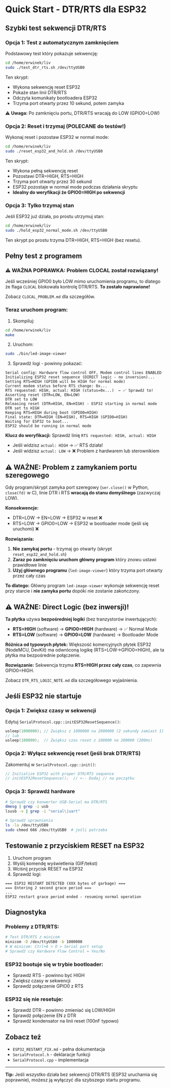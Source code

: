 # Quick Start - DTR/RTS dla ESP32

## Szybki test sekwencji DTR/RTS

### Opcja 1: Test z automatycznym zamknięciem
Podstawowy test który pokazuje sekwencję:
```bash
cd /home/erwinek/liv
sudo ./test_dtr_rts.sh /dev/ttyUSB0
```

Ten skrypt:
- Wykona sekwencję reset ESP32
- Pokaże stan linii DTR/RTS
- Odczyta komunikaty bootloadera ESP32
- Trzyma port otwarty przez 10 sekund, potem zamyka

⚠️ **Uwaga:** Po zamknięciu portu, DTR/RTS wracają do LOW (GPIO0=LOW)

### Opcja 2: Reset i trzymaj (POLECANE do testów!)
Wykonaj reset i pozostaw ESP32 w normal mode:
```bash
cd /home/erwinek/liv
sudo ./reset_esp32_and_hold.sh /dev/ttyUSB0
```

Ten skrypt:
- Wykona pełną sekwencję reset
- Pozostawi DTR=HIGH, RTS=HIGH
- Trzyma port otwarty przez 30 sekund
- ESP32 pozostaje w normal mode podczas działania skryptu
- **Idealny do weryfikacji że GPIO0=HIGH po sekwencji**

### Opcja 3: Tylko trzymaj stan
Jeśli ESP32 już działa, po prostu utrzymuj stan:
```bash
cd /home/erwinek/liv
sudo ./hold_esp32_normal_mode.sh /dev/ttyUSB0
```

Ten skrypt po prostu trzyma DTR=HIGH, RTS=HIGH (bez resetu).

## Pełny test z programem

### ⚠️ WAŻNA POPRAWKA: Problem CLOCAL został rozwiązany!

Jeśli wcześniej GPIO0 było LOW mimo uruchomienia programu, to dlatego że flaga `CLOCAL` blokowała kontrolę DTR/RTS. **To zostało naprawione!**

Zobacz `CLOCAL_PROBLEM.md` dla szczegółów.

### Teraz uruchom program:

1. Skompiluj:
```bash
cd /home/erwinek/liv
make
```

2. Uruchom:
```bash
sudo ./bin/led-image-viewer
```

3. Sprawdź logi - powinny pokazać:
```
Serial config: Hardware flow control OFF, Modem control lines ENABLED
Initializing ESP32 reset sequence (DIRECT logic - no inversion)...
Setting RTS=HIGH (GPIO0 will be HIGH for normal mode)
Current modem status before RTS change: 0x...
RTS requested: HIGH, actual: HIGH (status=0x...)  ← ✅ Sprawdź to!
Asserting reset (DTR=LOW, EN=LOW)
DTR set to LOW
Releasing reset (DTR=HIGH, EN=HIGH) - ESP32 starting in normal mode
DTR set to HIGH
Keeping RTS=HIGH during boot (GPIO0=HIGH)
Final state: DTR=HIGH (EN=HIGH), RTS=HIGH (GPIO0=HIGH)
Waiting for ESP32 to boot...
ESP32 should be running in normal mode
```

**Klucz do weryfikacji:** Sprawdź linię `RTS requested: HIGH, actual: HIGH`
- Jeśli widzisz `actual: HIGH` → ✅ RTS działa!
- Jeśli widzisz `actual: LOW` → ❌ Problem z hardwarem lub sterownikiem

## ⚠️ WAŻNE: Problem z zamykaniem portu szeregowego

Gdy program/skrypt zamyka port szeregowy (`ser.close()` w Python, `close(fd)` w C), linie DTR i RTS **wracają do stanu domyślnego** (zazwyczaj LOW).

**Konsekwencje:**
- DTR=LOW → EN=LOW → ESP32 w reset ❌
- RTS=LOW → GPIO0=LOW → ESP32 w bootloader mode (jeśli się uruchomi) ❌

**Rozwiązania:**
1. **Nie zamykaj portu** - trzymaj go otwarty (skrypt `reset_esp32_and_hold.sh`)
2. **Zaraz po zamknięciu uruchom główny program** który znowu ustawi prawidłowe linie
3. **Użyj głównego programu** (`led-image-viewer`) który trzyma port otwarty przez cały czas

**To dlatego:** Główny program `led-image-viewer` wykonuje sekwencję reset przy starcie i **nie zamyka portu** dopóki nie zostanie zakończony.

## ⚠️ WAŻNE: Direct Logic (bez inwersji)!

**Ta płytka** używa **bezpośredniej logiki** (bez tranzystorów inwertujących):
- **RTS=HIGH** (software) → **GPIO0=HIGH** (hardware) → ✅ Normal Mode
- **RTS=LOW** (software) → **GPIO0=LOW** (hardware) → Bootloader Mode

**Różnica od typowych płytek:** Większość komercyjnych płytek ESP32 (NodeMCU, DevKit) ma odwróconą logikę (RTS=LOW→GPIO0=HIGH), ale ta płytka ma bezpośrednie połączenie.

**Rozwiązanie:** Sekwencja trzyma **RTS=HIGH przez cały czas**, co zapewnia GPIO0=HIGH.

Zobacz `DTR_RTS_LOGIC_NOTE.md` dla szczegółowego wyjaśnienia.

## Jeśli ESP32 nie startuje

### Opcja 1: Zwiększ czasy w sekwencji
Edytuj `SerialProtocol.cpp::initESP32ResetSequence()`:
```cpp
usleep(1000000); // Zwiększ z 1000000 na 2000000 (2 sekundy zamiast 1)
// lub
usleep(100000);  // Zwiększ czas reset z 100000 na 200000 (200ms)
```

### Opcja 2: Wyłącz sekwencję reset (jeśli brak DTR/RTS)
Zakomentuj w `SerialProtocol.cpp::init()`:
```cpp
// Initialize ESP32 with proper DTR/RTS sequence
// initESP32ResetSequence();  // <-- Dodaj // na początku
```

### Opcja 3: Sprawdź hardware
```bash
# Sprawdź czy konwerter USB-Serial ma DTR/RTS
dmesg | grep -i usb
lsusb -v | grep -i "serial\|uart"

# Sprawdź uprawnienia
ls -la /dev/ttyUSB0
sudo chmod 666 /dev/ttyUSB0  # jeśli potrzeba
```

## Testowanie z przyciskiem RESET na ESP32

1. Uruchom program
2. Wyślij komendę wyświetlenia (GIF/tekst)
3. Wciśnij przycisk RESET na ESP32
4. Sprawdź logi:
```
=== ESP32 RESTART DETECTED (XXX bytes of garbage) ===
=== Entering 2 second grace period ===
...
ESP32 restart grace period ended - resuming normal operation
```

## Diagnostyka

### Problemy z DTR/RTS:
```bash
# Test DTR/RTS z minicom
minicom -D /dev/ttyUSB0 -b 1000000
# W minicom: Ctrl+A > O > Serial port setup
# Sprawdź czy Hardware Flow Control = Yes/No
```

### ESP32 bootuje się w trybie bootloader:
- Sprawdź RTS - powinno być HIGH
- Zwiększ czasy w sekwencji
- Sprawdź połączenie GPIO0 z RTS

### ESP32 się nie resetuje:
- Sprawdź DTR - powinno zmieniać się LOW/HIGH
- Sprawdź połączenie EN z DTR
- Sprawdź kondensator na linii reset (100nF typowo)

## Zobacz też

- `ESP32_RESTART_FIX.md` - pełna dokumentacja
- `SerialProtocol.h` - deklaracje funkcji
- `SerialProtocol.cpp` - implementacja

---

**Tip:** Jeśli wszystko działa bez sekwencji DTR/RTS (ESP32 uruchamia się poprawnie), możesz ją wyłączyć dla szybszego startu programu.

